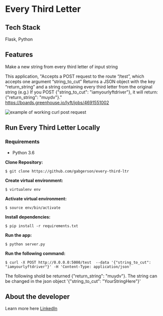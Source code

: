 # Every Third Letter

## Tech Stack

Flask, Python


## Features
Make a new string from every third letter of input string 

This application, "Accepts a POST request to the route “/test”, which accepts one argument “string_to_cut” 
Returns a JSON object with the key “return_string” and a string containing every third letter from the original string
(e.g.) If you POST {"string_to_cut": "iamyourlyftdriver"}, it will return: {"return_string": "muydv"}." https://boards.greenhouse.io/lyft/jobs/4691551002

![example of working curl post request](https://user-images.githubusercontent.com/49376684/88744309-d066fb00-d0fb-11ea-99c3-44d93d520fad.jpg)




## Run Every Third Letter Locally

### Requirements

* Python 3.6


__Clone Repository:__
```
$ git clone https://github.com/gabgerson/every-third-ltr
```
__Create virtual environment:__

```
$ virtualenv env
```
__Activate virtual environment:__

```
$ source env/bin/activate
```

__Install dependencies:__

```
$ pip install -r requirements.txt
```

__Run the app:__

```
$ python server.py
```

__Run the following command:__

```
$ curl -X POST http://0.0.0.0:5000/test  --data '{"string_to_cut": "iamyourlyftdriver"}' -H 'Content-Type: application/json'
```
The following shold be returned {"return_string": "muydv"}. The string can be changed in the json object '{"string_to_cut": "YourStringHere"}'

## About the developer

Learn more here [LinkedIn](https://www.linkedin.com/in/gabriela-gerson)
